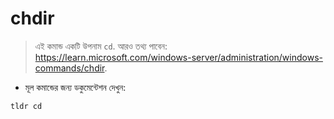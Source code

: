 # chdir

> এই কমান্ড একটি উপনাম `cd`.
> আরও তথ্য পাবেন: <https://learn.microsoft.com/windows-server/administration/windows-commands/chdir>.

- মূল কমান্ডের জন্য ডকুমেন্টেশন দেখুন:

`tldr cd`
